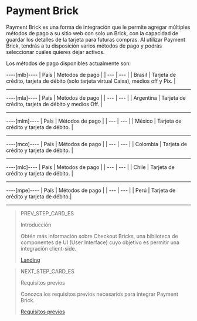 # Payment Brick 

Payment Brick es una forma de integración que le permite agregar múltiples métodos de pago a su sitio web con solo un Brick, con la capacidad de guardar los detalles de la tarjeta para futuras compras. Al utilizar Payment Brick, tendrás a tu disposición varios métodos de pago y podrás seleccionar cuáles quieres dejar activos.

Los métodos de pago disponibles actualmente son:

----[mlb]----
| País | Métodos de pago |
| --- | --- |
| Brasil | Tarjeta de crédito, tarjeta de débito (solo tarjeta virtual Caixa), medios off y Pix. |

------------

----[mla]----
| País | Métodos de pago |
| --- | --- |
| Argentina | Tarjeta de crédito, tarjeta de débito y medios Off. |

------------

----[mlm]----
| País | Métodos de pago |
| --- | --- |
| México | Tarjeta de crédito y tarjeta de débito. |

------------

----[mco]----
| País | Métodos de pago |
| --- | --- |
| Colombia | Tarjeta de crédito y tarjeta de débito. |

------------

----[mlc]----
| País | Métodos de pago |
| --- | --- |
| Chile | Tarjeta de crédito y tarjeta de débito. |

------------

----[mpe]----
| País | Métodos de pago |
| --- | --- |
| Perú | Tarjeta de crédito y tarjeta de débito.|

------------

> PREV_STEP_CARD_ES
>
> Introducción
>
> Obtén más información sobre Checkout Bricks, una biblioteca de componentes de UI (User Interface) cuyo objetivo es permitir una integración client-side.
>
> [Landing](/developers/es/docs/checkout-bricks/landing)
 
> NEXT_STEP_CARD_ES
>
> Requisitos previos
>
> Conozca los requisitos previos necesarios para integrar Payment Brick.
>
> [Requisitos previos](/developers/es/docs/checkout-bricks/payment-brick/prerequisites)